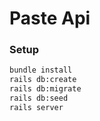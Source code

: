 # Paste Api

### Setup
```bash
bundle install
rails db:create
rails db:migrate
rails db:seed
rails server
```
